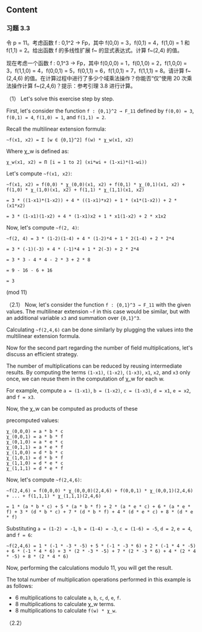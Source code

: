 
## Content

### 习题 3.3
令 p = 11。考虑函数 f : 0,1^2 → Fp，其中 f(0,0) = 3，f(0,1) = 4，f(1,0) = 1 和 f(1,1) = 2。给出函数 f 的多线性扩展 f~ 的显式表达式。计算 f~(2,4) 的值。

现在考虑一个函数 f : 0,1^3 → Fp，其中 f(0,0,0) = 1，f(0,1,0) = 2，f(1,0,0) = 3，f(1,1,0) = 4，f(0,0,1) = 5，f(0,1,1) = 6，f(1,0,1) = 7，f(1,1,1) = 8。请计算 f~(2,4,6) 的值。在计算过程中进行了多少个域乘法操作？你能否“仅”使用 20 次乘法操作计算 f~(2,4,6)？提示：参考引理 3.8 进行计算。

（1）
Let's solve this exercise step by step. 

First, let's consider the function `f : {0,1}^2 → F_11` defined by `f(0,0) = 3`, `f(0,1) = 4`, `f(1,0) = 1`, and `f(1,1) = 2`. 

Recall the multilinear extension formula:
```
~f(x1, x2) = Σ [w ∈ {0,1}^2] f(w) * χ_w(x1, x2)
```

Where χ_w is defined as:
```
χ_w(x1, x2) = Π [i = 1 to 2] (xi*wi + (1-xi)*(1-wi))
```

Let's compute `~f(x1, x2)`:

```
~f(x1, x2) = f(0,0) * χ_(0,0)(x1, x2) + f(0,1) * χ_(0,1)(x1, x2) + f(1,0) * χ_(1,0)(x1, x2) + f(1,1) * χ_(1,1)(x1, x2)

= 3 * ((1-x1)*(1-x2)) + 4 * ((1-x1)*x2) + 1 * (x1*(1-x2)) + 2 * (x1*x2)

= 3 * (1-x1)(1-x2) + 4 * (1-x1)x2 + 1 * x1(1-x2) + 2 * x1x2
```

Now, let's compute `~f(2, 4)`:
```
~f(2, 4) = 3 * (1-2)(1-4) + 4 * (1-2)*4 + 1 * 2(1-4) + 2 * 2*4

= 3 * (-1)(-3) + 4 * (-1)*4 + 1 * 2(-3) + 2 * 2*4

= 3 * 3 - 4 * 4 - 2 * 3 + 2 * 8

= 9 - 16 - 6 + 16

= 3
```
(mod 11)

（2.1）
Now, let's consider the function `f : {0,1}^3 → F_11` with the given values. The multilinear extension `~f` in this case would be similar, but with an additional variable `x3` and summation over `{0,1}^3`.

Calculating `~f(2,4,6)` can be done similarly by plugging the values into the multilinear extension formula.

Now for the second part regarding the number of field multiplications, let's discuss an efficient strategy.

The number of multiplications can be reduced by reusing intermediate results. By computing the terms `(1-x1)`, `(1-x2)`, `(1-x3)`, `x1`, `x2`, and `x3` only once, we can reuse them in the computation of χ_w for each w. 

For example, compute `a = (1-x1)`, `b = (1-x2)`, `c = (1-x3)`, `d = x1`, `e = x2`, and `f = x3`. 

Now, the χ_w can be computed as products of these

precomputed values:

```
χ_(0,0,0) = a * b * c
χ_(0,0,1) = a * b * f
χ_(0,1,0) = a * e * c
χ_(0,1,1) = a * e * f
χ_(1,0,0) = d * b * c
χ_(1,0,1) = d * b * f
χ_(1,1,0) = d * e * c
χ_(1,1,1) = d * e * f
```

Now, let's compute `~f(2,4,6)`:
```
~f(2,4,6) = f(0,0,0) * χ_(0,0,0)(2,4,6) + f(0,0,1) * χ_(0,0,1)(2,4,6) + ... + f(1,1,1) * χ_(1,1,1)(2,4,6)

= 1 * (a * b * c) + 5 * (a * b * f) + 2 * (a * e * c) + 6 * (a * e * f) + 3 * (d * b * c) + 7 * (d * b * f) + 4 * (d * e * c) + 8 * (d * e * f)
```

Substituting `a = (1-2) = -1`, `b = (1-4) = -3`, `c = (1-6) = -5`, `d = 2`, `e = 4`, and `f = 6`:

```
~f(2,4,6) = 1 * (-1 * -3 * -5) + 5 * (-1 * -3 * 6) + 2 * (-1 * 4 * -5) + 6 * (-1 * 4 * 6) + 3 * (2 * -3 * -5) + 7 * (2 * -3 * 6) + 4 * (2 * 4 * -5) + 8 * (2 * 4 * 6)
```

Now, performing the calculations modulo 11, you will get the result.

The total number of multiplication operations performed in this example is as follows:

- 6 multiplications to calculate `a`, `b`, `c`, `d`, `e`, `f`.
- 8 multiplications to calculate χ_w terms.
- 8 multiplications to calculate `f(w) * χ_w`.


（2.2）
